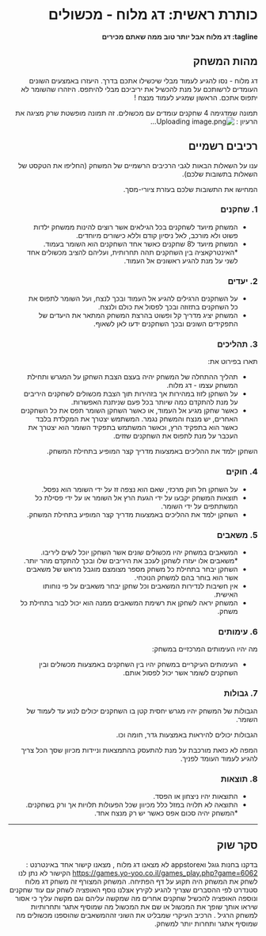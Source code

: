 <div dir='rtl' lang='he'>

# כותרת ראשית: דג מלוח - מכשולים

**tagline: דג מלוח אבל יותר טוב ממה שאתם מכירים**

## מהות המשחק

דג מלוח - נסו להגיע לעמוד מבלי שיכשילו אתכם בדרך.
היעזרו באמצעים השונים העומדים לרשותכם על מנת להכשיל את יריביכם מבלי להיתפס.
היזהרו שהשומר לא יתפוס אתכם.
הראשון שמגיע לעמוד מנצח !

תמונה שמדגימה 4 שחקנים עומדים עם מכשולים. זה תמונה מופשטת שרק מציגה את הרעיון :
![Uploading image.png…]()


## רכיבים רשמיים

ענו על השאלות הבאות לגבי הרכיבים הרשמיים של המשחק
(החליפו את הטקסט של השאלות בתשובות שלכם).

המחישו את התשובות שלכם בעזרת ציורי-מסך.

### 1. שחקנים

* המשחק מיועד לשחקנים בכל הגילאים אשר רוצים להינות ממשחק ילדות פשוט ולא מורכב, לאל ניסיון קודם וללא כישורים מיוחדים.
* המשחק מיועד ל8 שחקנים כאשר אחד השחקנים הוא השומר בעמוד.
*האינטרקאציה בין השחקנים תהה תחרותית, ועליהם להציב מכשולים אחד לשני על מנת להגיע ראשונים אל העמוד.

### 2. יעדים

* על השחקנים הרגילים להגיע אל העמוד ובכך לנצח, ועל השומר לתפוס את כל השחקנים בתזוזה ובכך לפסול את כולם ולנצח.
* המשחק יציג מדריך קל ופשוט בהרצת המשחק המתאר את היעדים של התפקידים השונים ובכך השחקנים ידעו לאן לשאוף. 


### 3. תהליכים

תארו בפירוט את:

* תהליך ההתחלה של המשחק יהיה בעצם הצבת השחקן על המגרש ותחילת המשחק עצמו - דג מלוח.
*	על השחקן לזוז במהירות אך בזהירות תוך הצבת מכשולים לשחקנים היריבים על מנת להתקדם כמה שיותר בכל פעם שניתנת האפשרות.
*	כאשר שחקן מגיע אל העמוד, או כאשר השחקן השומר תפס את כל השחקנים האחרים, יש מנצח והמשחק נגמר.
המשתמש יצטרך את המקלדת בלבד כאשר הוא בתפקיד הרץ, וכאשר המשתמש בתפקיד השומר הוא יצטרך את העכבר על מנת לתפוס את השחקנים שזזים.

השחקן ילמד את ההליכים באמצעות מדריך קצר המופיע בתחילת המשחק.

### 4. חוקים

* על השחקן חל חוק מרכזי, שאם הוא נצפה זז על ידי השומר הוא נפסל.
* תוצאות המשחק יקבעו על ידי הגעת הרץ אל השומר או על ידי פסילת כל המשתתפים על ידי השומר.
* השחקן ילמד את ההליכים באמצעות מדריך קצר המופיע בתחילת המשחק.


### 5. משאבים

* המשאבים במשחק יהיו מכשולים שונים אשר השחקן יוכל לשים ליריבו.
*משאבים אלו יעזרו לשחקן לעכב את היריבים שלו ובכך להתקדם מהר יותר.
* השחקן יבחר בתחילת כל משחק מספר מצומצם מוגבל מראש של משאבים אשר הוא בוחר בהם למשחק הנוכחי.
* אין חשיבות לנדירות המשאבים וכל שחקן יבחר משאבים על פי נוחותו האישית.
* המשחק יראה לשחקן את רשימת המשאבים ממנה הוא יכול לבור בתחילת כל משחק.

### 6. עימותים

מה יהיו העימותים המרכזיים במשחק:

* העימותים העיקריים במשחק יהיו בין השחקנים באמצעות מכשולים ובין השחקנים לשומר אשר יכול לפסול אותם.
   


### 7. גבולות

הגבולות של המשחק יהיו מגרש יחסית קטן בו השחקנים יכולים לנוע עד לעמוד של השומר.

הגבולות יכולים להיראות באמצעות גדר, חומה וכו.
 
 המפה לא כזאת מורכבת על מנת להתעסק בהתמצאות וניידות מכיוון שסך הכל צריך להגיע לעמוד העומד לפניך.


### 8. תוצאות

* התוצאות יהיו ניצחון או הפסד.
* התוצאה לא תלויה במזל כלל מכיוון שכל הפעולות תלויות אך ורק בשחקנים. 
*המשחק יהיה סכום אפס כאשר יש רק מנצח אחד.

---

## סקר שוק

בדקנו בחנות גוגל ואappstore לא מצאנו דג מלוח , מצאנו קישור אחד באינטרנט :
https://games.yo-yoo.co.il/games_play.php?game=6062
הקישור לא נתן לנו לשחק את המשחק היה תקוע על דף הפתיחה.
המשחק המצורף זה משחק דג מלוח סטנדרט לפי ההסברים שצריך להגיע לקירץ
אצלנו נוסף האופציה לשחק עם עוד שחקנים ונוספה האופציה להכשיל שחקנים אחרים מה שמקשה עליהם וגם מקשה עליך כי אסור שיראו אותך שופך את המכשול או שם את המכשול מה שמוסיף אתגר ותחרותיות למשחק הרגיל .
הרכיב העיקרי שמבליט את השוני זההמשאבים שהוספנו מכשולים מה שמוסיף אתגר ותחרות יותר למשחק.

</div>
